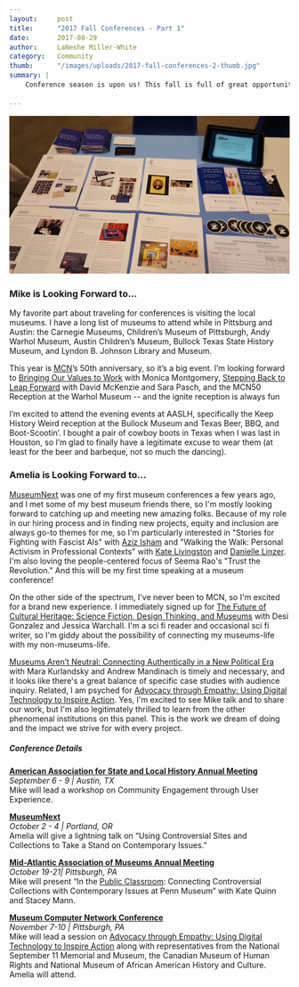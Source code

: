 ```yaml
---
layout:     post
title:      "2017 Fall Conferences - Part 1"
date:       2017-08-29
author:     LaNeshe Miller-White
category:   Community
thumb:      "/images/uploads/2017-fall-conferences-2-thumb.jpg"
summary: |
    Conference season is upon us! This fall is full of great opportunities to get away from our desks and check out the exciting things happening in our industry, learn about the latest trends and big ideas, and meet other industry professionals. This is part one of a two part series showcasing what our staff will be up to this fall. [Check out part two here to see what the design/development team is up to](/news/2017/08/fall-conferences-part-ii/). Here’s what Mike and Amelia are looking forward to.

---
```


![Interactive Mechanics sponsoring and tabling at the American Alliance of Museums Annual Meeting](/images/uploads/2017-fall-conferences-2.jpg)

### Mike is Looking Forward to...

My favorite part about traveling for conferences is visiting the local museums. I have a long list of museums to attend while in Pittsburg and Austin: the Carnegie Museums, Children’s Museum of Pittsburgh, Andy Warhol Museum, Austin Children’s Museum, Bullock Texas State History Museum, and Lyndon B. Johnson Library and Museum.

This year is [MCN](http://mcn.edu/)’s 50th anniversary, so it’s a big event. I’m looking forward to [Bringing Our Values to Work](http://conference.mcn.edu/2017/profile.cfm?profile_name=session&master_key=518F99C4-CDC5-A724-3292-89737BC42B16&page_key=0244AE70-CFED-1DEC-42AB-9041A6F4885D&xtemplate&userLGNKEY=0) with Monica Montgomery, [Stepping Back to Leap Forward](http://conference.mcn.edu/2017/profile.cfm?profile_name=session&master_key=519558AB-061C-969D-C032-05AA9ABDF84B&page_key=0244AE70-CFED-1DEC-42AB-9041A6F4885D&xtemplate&userLGNKEY=0) with David McKenzie and Sara Pasch, and the MCN50 Reception at the Warhol Museum -- and the ignite reception is always fun

I’m excited to attend the evening events at AASLH, specifically the Keep History Weird reception at the Bullock Museum and Texas Beer, BBQ, and Boot-Scootin’. I bought a pair of cowboy boots in Texas when I was last in Houston, so I’m glad to finally have a legitimate excuse to wear them (at least for the beer and barbeque, not so much the dancing).


### Amelia is Looking Forward to...

[MuseumNext](https://www.museumnext.com/) was one of my first museum conferences a few years ago, and I met some of my best museum friends there, so I'm mostly looking forward to catching up and meeting new amazing folks. Because of my role in our hiring process and in finding new projects, equity and inclusion are always go-to themes for me, so I'm particularly interested in "Stories for Fighting with Fascist AIs" with [Aziz Isham](https://www.museumnext.com/speakers/aziz-isham/?event=202) and "Walking the Walk: Personal Activism in Professional Contexts" with [Kate Livingston](https://www.museumnext.com/speakers/kate-livingston/?event=202) and [Danielle Linzer](https://www.museumnext.com/speakers/danielle-linzer/?event=202). I'm also loving the people-centered focus of Seema Rao's "Trust the Revolution." And this will be my first time speaking at a museum conference!

On the other side of the spectrum, I've never been to MCN, so I'm excited for a brand new experience. I immediately signed up for [The Future of Cultural Heritage: Science Fiction, Design Thinking, and Museums](http://conference.mcn.edu/2017/profile.cfm?profile_name=session&master_key=5195FF2F-9B47-C55C-37E0-990EF3817547&page_key=&xtemplate&userLGNKEY=0) with Desi Gonzalez and Jessica Warchall. I'm a sci fi reader and occasional sci fi writer, so I'm giddy about the possibility of connecting my museums-life with my non-museums-life.

[Museums Aren’t Neutral: Connecting Authentically in a New Political Era](http://conference.mcn.edu/2017/profile.cfm?profile_name=session&master_key=5193F8AF-B5AE-CE07-5B0F-04FEC790C4CE&page_key=&xtemplate&userLGNKEY=0) with Mara Kurlandsky and Andrew Mandinach is timely and necessary, and it looks like there's a great balance of specific case studies with audience inquiry. Related, I am psyched for [Advocacy through Empathy: Using Digital Technology to Inspire Action](http://conference.mcn.edu/2017/profile.cfm?profile_name=session&master_key=518EACE0-D1D9-EB27-457B-4E264C98561E&page_key=&xtemplate&userLGNKEY=0). Yes, I'm excited to see Mike talk and to share our work, but I'm also legitimately thrilled to learn from the other phenomenal institutions on this panel. This is the work we dream of doing and the impact we strive for with every project.


##### Conference Details

**[American Association for State and Local History Annual Meeting](http://conference.mcn.edu/2017/profile.cfm?profile_name=session&master_key=518EACE0-D1D9-EB27-457B-4E264C98561E&page_key=&xtemplate&userLGNKEY=0)**<br>
_September 6 - 9 | Austin, TX_<br>
Mike will lead a workshop on Community Engagement through User Experience.

**[MuseumNext](https://www.museumnext.com/)**<br>
_October 2 - 4 | Portland, OR_<br>
Amelia will give a lightning talk on “Using Controversial Sites and Collections to Take a Stand on Contemporary Issues.” 

**[Mid-Atlantic Association of Museums Annual Meeting](http://midatlanticmuseums.org/)**<br>
_October 19-21| Pittsburgh, PA_<br>
Mike will present “In the [Public Classroom](http://interactivemechanics.com/work/public-classroom/): Connecting Controversial Collections with Contemporary Issues at Penn Museum” with Kate Quinn and Stacey Mann. 

**[Museum Computer Network Conference](http://conference.mcn.edu/2017/attend.cfm)**<br>
_November 7-10 | Pittsburgh, PA_<br>
Mike will lead a session on [Advocacy through Empathy: Using Digital Technology to Inspire Action](http://conference.mcn.edu/2017/profile.cfm?profile_name=session&master_key=518EACE0-D1D9-EB27-457B-4E264C98561E&page_key=&xtemplate&userLGNKEY=0) along with representatives from the National September 11 Memorial and Museum, the Canadian Museum of Human Rights and National Museum of African American History and Culture. Amelia will attend. 